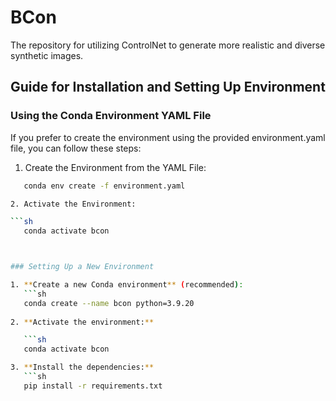 # BCon
The repository for utilizing ControlNet to generate more realistic and diverse synthetic images.

## Guide for Installation and Setting Up Environment

### Using the Conda Environment YAML File
If you prefer to create the environment using the provided environment.yaml file, you can follow these steps:

1. Create the Environment from the YAML File:

```sh
   conda env create -f environment.yaml

2. Activate the Environment:

```sh
   conda activate bcon



### Setting Up a New Environment

1. **Create a new Conda environment** (recommended):
   ```sh
   conda create --name bcon python=3.9.20
   
2. **Activate the environment:**

   ```sh
   conda activate bcon

3. **Install the dependencies:**
   ```sh
   pip install -r requirements.txt
